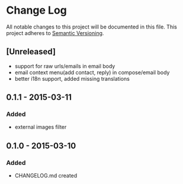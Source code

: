 # Change Log
All notable changes to this project will be documented in this file.
This project adheres to [Semantic Versioning](http://semver.org/).

## [Unreleased]
- support for raw urls/emails in email body
- email context menu(add contact, reply) in compose/email body
- better i18n support, added missing translations

## 0.1.1 - 2015-03-11
### Added
- external images filter

## 0.1.0 - 2015-03-10
### Added
- CHANGELOG.md created
